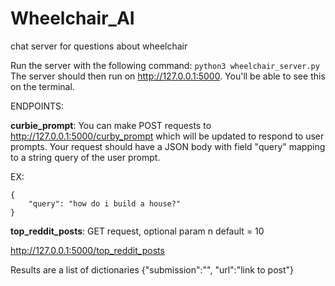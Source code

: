 # Wheelchair_AI
chat server for questions about wheelchair

Run the server with the following command:
`python3 wheelchair_server.py`
The server should then run on http://127.0.0.1:5000. You'll be able to see this on the terminal.


ENDPOINTS:


**curbie_prompt**:
You can make POST requests to http://127.0.0.1:5000/curby_prompt which will be updated to respond to user prompts.
Your request should have a JSON body with field "query" mapping to a string query of the user prompt.

EX:

```
{
    "query": "how do i build a house?"
}
```


**top_reddit_posts**: GET request, optional param n default = 10

http://127.0.0.1:5000/top_reddit_posts

Results are a list of dictionaries {"submission":"<reddit post title>", "url":"link to post"}
